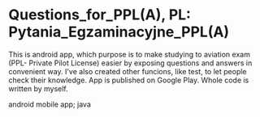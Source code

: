 # Questions_for_PPL(A), PL: Pytania_Egzaminacyjne_PPL(A)

This is android app, which purpose is to make studying to aviation exam (PPL- Private Pilot License) easier by exposing questions and answers in convenient way. I've also created other funcions, like test, to let people check their knowledge. App is published on Google Play. Whole code is written by myself.


android mobile app; java
